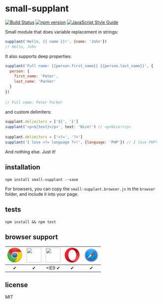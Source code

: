 # small-supplant

[![Build Status](https://travis-ci.org/gsantiago/small-supplant.svg?branch=master)](https://travis-ci.org/gsantiago/small-supplant)
[![npm version](https://badge.fury.io/js/small-supplant.svg)](http://badge.fury.io/js/small-supplant)
[![JavaScript Style Guide](https://img.shields.io/badge/code%20style-standard-brightgreen.svg)](http://standardjs.com/)

Small module that does variable replacement in strings:

```js
supplant('Hello, {{ name }}!', {name: 'John'})
// Hello, John
```

It also supports deep properties:

```js
supplant('Full name: {{person.first_name}} {{person.last_name}}', {
  person: {
    first_name: 'Peter',
    last_name: 'Parker'
  }
})

// Full name: Peter Parker
```

and custom delimiters:

```js
supplant.delimiters = ['${', '}']
supplant('<p>${text}</p>', text: 'Nice!') // <p>Nice!</p>

supplant.delimiters = ['<?=', '?>']
supplant('I love <?= language ?>!', {language: 'PHP'}) // I love PHP!
```

And nothing else. Just it!

## installation

`npm install small-supplant --save`

For browsers, you can copy the `small-supplant.browser.js`
in the `browser` folder, and include it into your page.

## tests

`npm install && npm test`

## browser support

| <img src="https://raw.githubusercontent.com/alrra/browser-logos/master/chrome/chrome.png" width="48" height="48"> | <img src="https://raw.githubusercontent.com/alrra/browser-logos/master/firefox/firefox.png" width="48" height="48"> | <img src="https://raw.githubusercontent.com/alrra/browser-logos/master/internet-explorer/internet-explorer.png" width="48" height="48"> | <img src="https://raw.githubusercontent.com/alrra/browser-logos/master/opera/opera.png" width="48" height="48"> | <img src="https://raw.githubusercontent.com/alrra/browser-logos/master/safari/safari.png" width="48" height="48"> |
| --- | --- | --- | --- | --- |
| <div align="center">✔</div> | <div align="center">✔</div> | <div align="center">+IE9 ✔</div> | <div align="center">✔</div> | <div align="center">✔</div> |

## license

MIT

